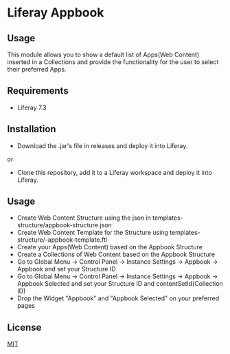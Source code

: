 # Liferay Appbook

## Usage
This module allows you to show a default list of Apps(Web Content) 
inserted in a Collections and provide the functionality for the user to select 
their preferred Apps.
## Requirements
- Liferay 7.3
## Installation
- Download the .jar's file in releases and deploy it into Liferay.

or

- Clone this repository, add it to a Liferay workspace and deploy it into Liferay.
## Usage
- Create Web Content Structure using the json in templates-structure/appbook-structure.json
- Create Web Content Template for the Structure using templates-structure/-appbook-template.ftl
- Create your Apps(Web Content) based on the Appbook Structure
- Create a Collections of Web Content based on the Appbook Structure
- Go to Global Menu -> Control Panel -> Instance Settings -> Appbook -> Appbook and set your Structure ID
- Go to Global Menu -> Control Panel -> Instance Settings -> Appbook -> Appbook Selected and set your Structure ID and contentSetId(Collection ID)
- Drop the Widget "Appbook" and "Appbook Selected" on your preferred pages
## License
[MIT](https://choosealicense.com/licenses/mit/)
